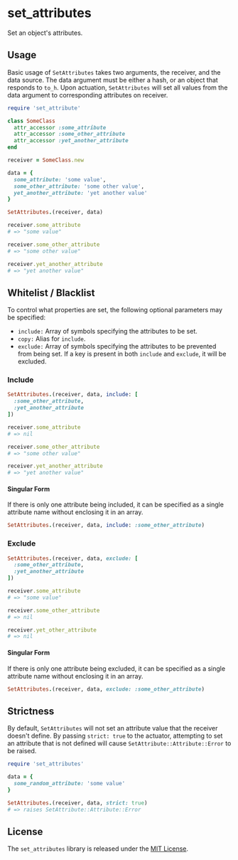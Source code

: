 # set_attributes

Set an object's attributes.

## Usage

Basic usage of `SetAttributes` takes two arguments, the receiver, and the data source. The data argument must be either a hash, or an object that responds to `to_h`. Upon actuation, `SetAttributes` will set all values from the data argument to corresponding attributes on receiver.

```ruby
require 'set_attribute'

class SomeClass
  attr_accessor :some_attribute
  attr_accessor :some_other_attribute
  attr_accessor :yet_another_attribute
end

receiver = SomeClass.new

data = {
  some_attribute: 'some value',
  some_other_attribute: 'some other value',
  yet_another_attribute: 'yet another value'
}

SetAttributes.(receiver, data)

receiver.some_attribute
# => "some value"

receiver.some_other_attribute
# => "some other value"

receiver.yet_another_attribute
# => "yet another value"
```

## Whitelist / Blacklist

To control what properties are set, the following optional parameters may be specified:

 - `include:` Array of symbols specifying the attributes to be set.
 - `copy:` Alias for `include`.
 - `exclude:` Array of symbols specifying the attributes to be prevented from being set. If a key is present in both `include` and `exclude`, it will be excluded.

### Include

```ruby
SetAttributes.(receiver, data, include: [
  :some_other_attribute,
  :yet_another_attribute
])

receiver.some_attribute
# => nil

receiver.some_other_attribute
# => "some other value"

receiver.yet_another_attribute
# => "yet another value"
```

#### Singular Form

If there is only one attribute being included, it can be specified as a single attribute name without enclosing it in an array.

```ruby
SetAttributes.(receiver, data, include: :some_other_attribute)
```

### Exclude

```ruby
SetAttributes.(receiver, data, exclude: [
  :some_other_attribute,
  :yet_another_attribute
])

receiver.some_attribute
# => "some value"

receiver.some_other_attribute
# => nil

receiver.yet_other_attribute
# => nil
```

#### Singular Form

If there is only one attribute being excluded, it can be specified as a single attribute name without enclosing it in an array.

```ruby
SetAttributes.(receiver, data, exclude: :some_other_attribute)
```

## Strictness

By default, `SetAttributes` will not set an attribute value that the receiver doesn't define. By passing `strict: true` to the actuator, attempting to set an attribute that is not defined will cause `SetAttribute::Attribute::Error` to be raised.

```ruby
require 'set_attributes'

data = {
  some_random_attribute: 'some value'
}

SetAttributes.(receiver, data, strict: true)
# => raises SetAttribute::Attribute::Error
```

## License

The `set_attributes` library is released under the [MIT License](https://github.com/eventide-project/set-attributes/blob/master/MIT-License.txt).
